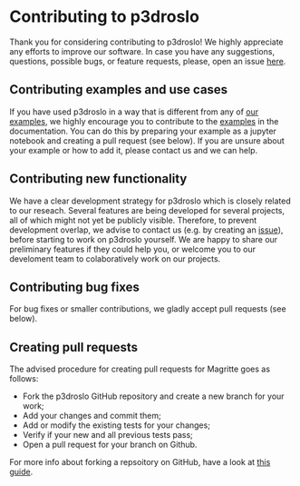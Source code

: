 # Contributing to p3droslo

Thank you for considering contributing to p3droslo!
We highly appreciate any efforts to improve our software.
In case you have any suggestions, questions, possible bugs, or feature requests, please, open an issue [here](https://github.com/Magritte-code/p3droslo/issues).


## Contributing examples and use cases

If you have used p3droslo in a way that is different from any of [our examples](https://p3droslo.readthedocs.io/en/main/examples/index.html), we highly encourage you to contribute to the [examples](https://p3droslo.readthedocs.io/en/main/examples/index.html) in the documentation.
You can do this by preparing your example as a jupyter notebook and creating a pull request (see below). If you are unsure about your example or how to add it, please contact us and we can help.


## Contributing new functionality

We have a clear development strategy for p3droslo which is closely related to our reseach. Several features are being developed for several projects, all of which might not yet be publicly visible. Therefore, to prevent development overlap, we advise to contact us (e.g. by creating an [issue](https://github.com/Magritte-code/p3droslo/issues)), before starting to work on p3droslo yourself. We are happy to share our preliminary features if they could help you, or welcome you to our develoment team to colaboratively work on our projects.


## Contributing bug fixes

For bug fixes or smaller contributions, we gladly accept pull requests (see below).


## Creating pull requests

The advised procedure for creating pull requests for Magritte goes as follows:

- Fork the p3droslo GitHub repository and create a new branch for your work;
- Add your changes and commit them;
- Add or modify the existing tests for your changes;
- Verify if your new and all previous tests pass;
- Open a pull request for your branch on Github.

For more info about forking a repsoitory on GitHub, have a look at [this guide](https://docs.github.com/en/get-started/quickstart/contributing-to-projects).
